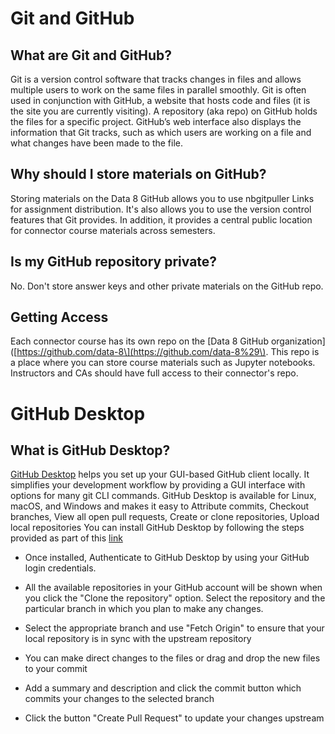 # Git and GitHub

## What are Git and GitHub?

Git is a version control software that tracks changes in files and allows multiple users to work on the same files in parallel smoothly. Git is often used in conjunction with GitHub, a website that hosts code and files \(it is the site you are currently visiting\). A repository \(aka repo\) on GitHub holds the files for a specific project. GitHub’s web interface also displays the information that Git tracks, such as which users are working on a file and what changes have been made to the file.

## Why should I store materials on GitHub?

Storing materials on the Data 8 GitHub allows you to use nbgitpuller Links for assignment distribution. It's also allows you to use the version control features that Git provides. In addition, it provides a central public location for connector course materials across semesters.

## Is my GitHub repository private?

No. Don't store answer keys and other private materials on the GitHub repo.

## Getting Access

Each connector course has its own repo on the \[Data 8 GitHub organization\]\([https://github.com/data-8\](https://github.com/data-8%29\). This repo is a place where you can store course materials such as Jupyter notebooks. Instructors and CAs should have full access to their connector's repo.


# GitHub Desktop

## What is GitHub Desktop?

[GitHub Desktop](https://docs.github.com/en/desktop) helps you set up your GUI-based GitHub client locally. It simplifies your development workflow by providing a GUI interface with options for many git CLI commands. GitHub Desktop is available for Linux, macOS, and Windows and makes it easy to Attribute commits, Checkout branches, View all open pull requests, Create or clone repositories, Upload local repositories
You can install GitHub Desktop by following the steps provided as part of this [link](https://docs.github.com/en/desktop/installing-and-configuring-github-desktop)

- Once installed, Authenticate to GitHub Desktop by using your GitHub login credentials.  

- All the available repositories in your GitHub account will be shown when you click the "Clone the repository" option. Select the repository and the particular branch in which you plan to make any changes.

- Select the appropriate branch and use "Fetch Origin" to ensure that your local repository is in sync with the upstream repository

- You can make direct changes to the files or drag and drop the new files to your commit

- Add a summary and description and click the commit button which commits your changes to the selected branch 

- Click the button "Create Pull Request" to update your changes upstream
